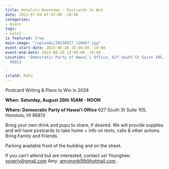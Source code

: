 ```yaml
---
title: Honolulu Downtown - Postcards to Win
date: 2023-07-09 07:43:00 -10:00
categories:
- event
tags:
- natel
is featured: true
main-image: "/uploads/20230527_110807.jpg"
event-start-date: 2023-08-26 10:00:00 -10:00
event-end-date: 2023-08-26 12:00:00 -10:00
Location: 'Democratic Party of Hawaiʻi Office, 627 South St Suite 105, Honolulu, HI
  96813

'
island: Oahu
---
```


Postcard Writing & Plans to Win in 2024

**When: Saturday, August 26th 10AM - NOON**

**Where: Democratic Party of Hawaiʻi Office** 627 South St Suite 105, Honolulu, HI 96813

Bring your own drink and pupu to share, if desired. We will provide supplies and will have postcards to take home + info on texts, calls & other actions. Bring Family and Friends.

Parking available front of the building and on the street.

If you can’t attend but are interested, contact us! Younghee: yoverly@gmail.com Amy: amymonk99@hotmail.com .